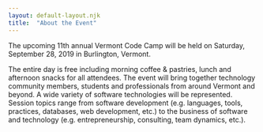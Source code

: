 ```yaml
---
layout: default-layout.njk
title:  "About the Event"
---
```



The upcoming 11th annual Vermont Code Camp will be held on Saturday, September 28, 2019 in Burlington, Vermont.

The entire day is free including morning coffee & pastries, lunch and afternoon snacks for all attendees. The event will bring together technology community members, students and professionals from around Vermont and beyond. A wide variety of software technologies will be represented. Session topics range from software development (e.g. languages, tools, practices, databases, web development, etc.) to the business of software and technology (e.g. entrepreneurship, consulting, team dynamics, etc.).
